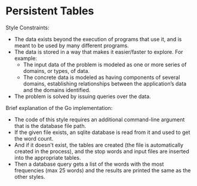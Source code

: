 Persistent Tables
==========

Style Constraints:

- The data exists beyond the execution of programs that use it, and is
  meant to be used by many different programs.
- The data is stored in a way that makes it easier/faster to explore. For
  example:
  - The input data of the problem is modeled as one or more series of
  domains, or types, of data.
  - The concrete data is modeled as having components of several
  domains, establishing relationships between the application’s data
  and the domains identified.
- The problem is solved by issuing queries over the data.

Brief explanation of the Go implementation:

- The code of this style requires an additional command-line argument that is the database file path.
- If the given file exists, an sqlite database is read from it and used to get the word count.
- And if it doesn't exist, the tables are created (the file is automatically created in the process), and the stop words and input files are inserted into the appropriate tables.
- Then a database query gets a list of the words with the most frequencies (max 25 words) and the results are printed the same as the other styles.